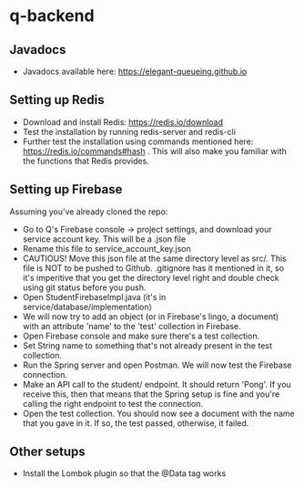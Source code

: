 # q-backend

## Javadocs
- Javadocs available here: https://elegant-queueing.github.io

## Setting up Redis

- Download and install Redis: https://redis.io/download
- Test the installation by running redis-server and redis-cli
- Further test the installation using commands mentioned here: https://redis.io/commands#hash . This will also make you familiar with the functions that Redis provides.

## Setting up Firebase

Assuming you've already cloned the repo:
- Go to Q's Firebase console -> project settings, and download your service account key. This will be a .json file
- Rename this file to service_account_key.json
- CAUTIOUS! Move this json file at the same directory level as src/. This file is NOT to be pushed to Github. .gitignore has it mentioned in it, so it's imperitive that you get the directory level right and double check using git status before you push.
- Open StudentFirebaseImpl.java (it's in service/database/implementation)
- We will now try to add an object (or in Firebase's lingo, a document) with an attribute 'name' to the 'test' collection in Firebase.
- Open Firebase console and make sure there's a test collection.
- Set String name to something that's not already present in the test collection.
- Run the Spring server and open Postman. We will now test the Firebase connection.
- Make an API call to the student/ endpoint. It should return 'Pong'. If you receive this, then that means that the Spring setup is fine and you're calling the right endpoint to test the connection.
- Open the test collection. You should now see a document with the name that you gave in it. If so, the test passed, otherwise, it failed.

## Other setups
- Install the Lombok plugin so that the @Data tag works
